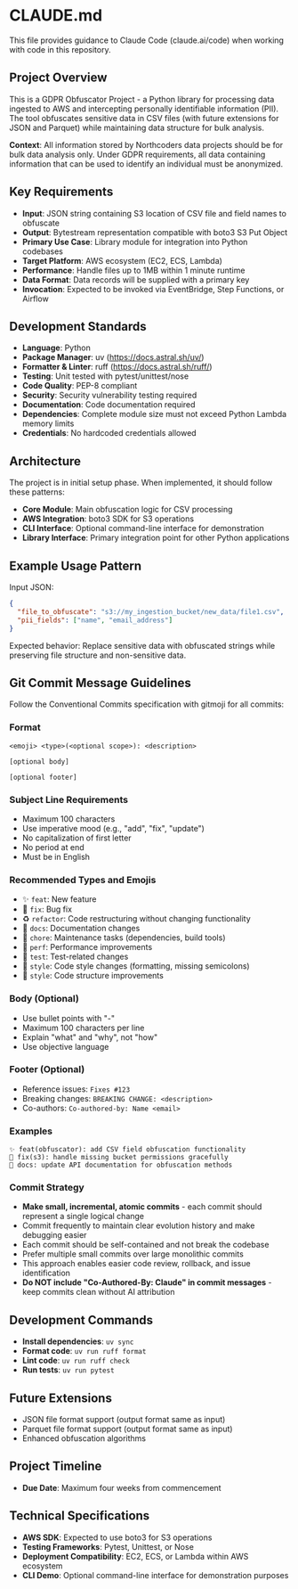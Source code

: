 # CLAUDE.md

This file provides guidance to Claude Code (claude.ai/code) when working with code in this repository.

## Project Overview

This is a GDPR Obfuscator Project - a Python library for processing data ingested to AWS and intercepting personally identifiable information (PII). The tool obfuscates sensitive data in CSV files (with future extensions for JSON and Parquet) while maintaining data structure for bulk analysis.

**Context**: All information stored by Northcoders data projects should be for bulk data analysis only. Under GDPR requirements, all data containing information that can be used to identify an individual must be anonymized.

## Key Requirements

- **Input**: JSON string containing S3 location of CSV file and field names to obfuscate
- **Output**: Bytestream representation compatible with boto3 S3 Put Object
- **Primary Use Case**: Library module for integration into Python codebases
- **Target Platform**: AWS ecosystem (EC2, ECS, Lambda)
- **Performance**: Handle files up to 1MB within 1 minute runtime
- **Data Format**: Data records will be supplied with a primary key
- **Invocation**: Expected to be invoked via EventBridge, Step Functions, or Airflow

## Development Standards

- **Language**: Python
- **Package Manager**: uv (https://docs.astral.sh/uv/)
- **Formatter & Linter**: ruff (https://docs.astral.sh/ruff/)
- **Testing**: Unit tested with pytest/unittest/nose
- **Code Quality**: PEP-8 compliant
- **Security**: Security vulnerability testing required
- **Documentation**: Code documentation required
- **Dependencies**: Complete module size must not exceed Python Lambda memory limits
- **Credentials**: No hardcoded credentials allowed

## Architecture

The project is in initial setup phase. When implemented, it should follow these patterns:

- **Core Module**: Main obfuscation logic for CSV processing
- **AWS Integration**: boto3 SDK for S3 operations
- **CLI Interface**: Optional command-line interface for demonstration
- **Library Interface**: Primary integration point for other Python applications

## Example Usage Pattern

Input JSON:
```json
{
  "file_to_obfuscate": "s3://my_ingestion_bucket/new_data/file1.csv",
  "pii_fields": ["name", "email_address"]
}
```

Expected behavior: Replace sensitive data with obfuscated strings while preserving file structure and non-sensitive data.

## Git Commit Message Guidelines

Follow the Conventional Commits specification with gitmoji for all commits:

### Format
```
<emoji> <type>(<optional scope>): <description>

[optional body]

[optional footer]
```

### Subject Line Requirements
- Maximum 100 characters
- Use imperative mood (e.g., "add", "fix", "update")
- No capitalization of first letter
- No period at end
- Must be in English

### Recommended Types and Emojis
- ✨ `feat`: New feature
- 🐛 `fix`: Bug fix
- ♻️ `refactor`: Code restructuring without changing functionality
- 📝 `docs`: Documentation changes
- 🔧 `chore`: Maintenance tasks (dependencies, build tools)
- 🚀 `perf`: Performance improvements
- 🧪 `test`: Test-related changes
- 💄 `style`: Code style changes (formatting, missing semicolons)
- 🎨 `style`: Code structure improvements

### Body (Optional)
- Use bullet points with "-"
- Maximum 100 characters per line
- Explain "what" and "why", not "how"
- Use objective language

### Footer (Optional)
- Reference issues: `Fixes #123`
- Breaking changes: `BREAKING CHANGE: <description>`
- Co-authors: `Co-authored-by: Name <email>`

### Examples
```
✨ feat(obfuscator): add CSV field obfuscation functionality
🐛 fix(s3): handle missing bucket permissions gracefully
📝 docs: update API documentation for obfuscation methods
```

### Commit Strategy
- **Make small, incremental, atomic commits** - each commit should represent a single logical change
- Commit frequently to maintain clear evolution history and make debugging easier
- Each commit should be self-contained and not break the codebase
- Prefer multiple small commits over large monolithic commits
- This approach enables easier code review, rollback, and issue identification
- **Do NOT include "Co-Authored-By: Claude" in commit messages** - keep commits clean without AI attribution

## Development Commands

- **Install dependencies**: `uv sync`
- **Format code**: `uv run ruff format`
- **Lint code**: `uv run ruff check`
- **Run tests**: `uv run pytest`

## Future Extensions

- JSON file format support (output format same as input)
- Parquet file format support (output format same as input)
- Enhanced obfuscation algorithms

## Project Timeline

- **Due Date**: Maximum four weeks from commencement

## Technical Specifications

- **AWS SDK**: Expected to use boto3 for S3 operations
- **Testing Frameworks**: Pytest, Unittest, or Nose
- **Deployment Compatibility**: EC2, ECS, or Lambda within AWS ecosystem
- **CLI Demo**: Optional command-line interface for demonstration purposes